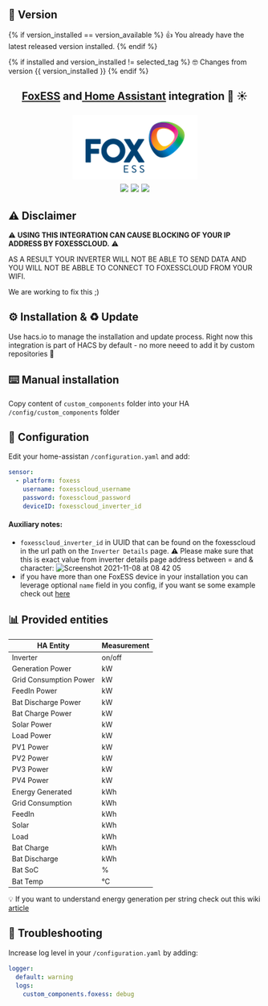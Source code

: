 ## 💽 Version
{% if version_installed == version_available %} 
👍 You already have the latest released version installed. 
{% endif %}

{% if installed and version_installed != selected_tag %}
 🤓 Changes from version {{ version_installed }}
{% endif %}

<h2 align="center">
   <a href="https://www.fox-ess.com">FoxESS</a> and<a href="https://www.home-assistant.io"> Home Assistant</a> integration  🏡 ☀
   </br></br>
   <img src="https://github.com/home-assistant/brands/raw/master/custom_integrations/foxess/logo.png" >
   </br>
   <a href="https://github.com/hacs/default"><img src="https://img.shields.io/badge/HACS-default-sucess"></a>
   <a href="https://github.com/macxq/foxess-ha/actions/workflows/HACS.yaml/badge.svg?branch=main"><img src="https://github.com/macxq/foxess-ha/actions/workflows/HACS.yaml/badge.svg?branch=main"/></a>
    <a href="https://github.com/macxq/foxess-ha/actions/workflows/hassfest.yaml/badge.svg"><img src="https://github.com/macxq/foxess-ha/actions/workflows/hassfest.yaml/badge.svg"/></a>
    </br>
</h2>


##  ⚠️ Disclaimer

⚠️ **USING THIS INTEGRATION CAN CAUSE BLOCKING OF YOUR IP ADDRESS BY FOXESSCLOUD.** ⚠️ 

 AS A RESULT YOUR INVERTER WILL NOT BE ABLE TO SEND DATA AND YOU WILL NOT BE ABBLE  TO CONNECT TO FOXESSCLOUD FROM YOUR WIFI.
 
 We are working to fix this ;) 


## ⚙️ Installation & ♻️ Update

Use hacs.io to manage the installation and update process. Right now this integration is part of HACS by default - no more neeed to add it by custom repositories 🥳

## ⌨️ Manual installation 

Copy content of `custom_components` folder into your HA `/config/custom_components` folder



## 💾 Configuration

Edit your home-assistan `/configuration.yaml`  and add:

```yaml
sensor:
  - platform: foxess
    username: foxesscloud_username
    password: foxesscloud_password
    deviceID: foxesscloud_inverter_id
```

#### Auxiliary notes:
- `foxesscloud_inverter_id` in UUID that can be found on the foxesscloud in the url path on the `Inverter Details` page.
⚠️  Please make sure that this is exact value from inverter details page address between = and & character:
![Screenshot 2021-11-08 at 08 42 05](https://user-images.githubusercontent.com/2965092/140761535-edb12226-b2b8-4f2b-87ce-11b67476a9e2.png)
- if you have more than one FoxESS device in your installation you can leverage optional `name` field in you config, if you want se some example check out [here](https://github.com/macxq/foxess-ha/issues/11#issuecomment-990228995)



## 📊 Provided entities

HA Entity  | Measurement
|---|---|
Inverter |  on/off
Generation Power  |  kW 
Grid Consumption Power  |  kW  
FeedIn Power  |  kW  
Bat Discharge Power  |  kW   
Bat Charge Power  |  kW  
Solar Power | kW
Load Power | kW
PV1 Power | kW
PV2 Power | kW
PV3 Power | kW
PV4 Power | kW
Energy Generated  |  kWh 
Grid Consumption  |  kWh 
FeedIn  |  kWh  
Solar  |  kWh 
Load |  kWh 
Bat Charge  |  kWh 
Bat Discharge  |  kWh  
Bat SoC | %
Bat Temp | °C 


💡 If you want to understand energy generation per string check out this wiki [article](https://github.com/macxq/foxess-ha/wiki/Understand-PV-string-power-generation-using-foxess-ha)

## 🤔 Troubleshooting 

Increase log level in your `/configuration.yaml` by adding:

```yaml
logger:
  default: warning
  logs:
    custom_components.foxess: debug
```

